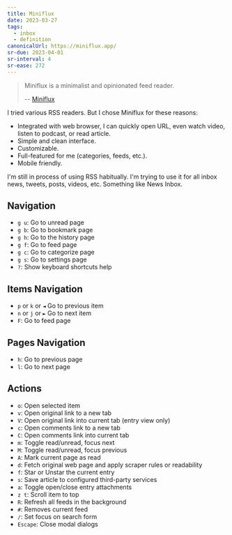 ```yaml
---
title: Miniflux
date: 2023-03-27
tags:
  - inbox
  - definition
canonicalUrl: https://miniflux.app/
sr-due: 2023-04-01
sr-interval: 4
sr-ease: 272
---
```


> Miniflux is a minimalist and opinionated feed reader.
>
> -- [Miniflux](https://miniflux.app/)

I tried various RSS readers. But I chose Miniflux for these reasons:

- Integrated with web browser, I can quickly open URL, even watch video, listen
  to podcast, or read article.
- Simple and clean interface.
- Customizable.
- Full-featured for me (categories, feeds, etc.).
- Mobile friendly.

I'm still in process of using RSS habitually. I'm trying to use it for all inbox
news, tweets, posts, videos, etc. Something like News Inbox.

## Navigation

- `g u`: Go to unread page
- `g b`: Go to bookmark page
- `g h`: Go to the history page
- `g f`: Go to feed page
- `g c`: Go to categorize page
- `g s`: Go to settings page
- `?`: Show keyboard shortcuts help

## Items Navigation

- `p` or `k` or `◄` Go to previous item
- `n` or `j` or `►` Go to next item
- `F`: Go to feed page

## Pages Navigation

- `h`: Go to previous page
- `l`: Go to next page

## Actions

- `o`: Open selected item
- `v`: Open original link to a new tab
- `V`: Open original link into current tab (entry view only)
- `c`: Open comments link to a new tab
- `C`: Open comments link into current tab
- `m`: Toggle read/unread, focus next
- `M`: Toggle read/unread, focus previous
- `A`: Mark current page as read
- `d`: Fetch original web page and apply scraper rules or readability
- `f`: Star or Unstar the current entry
- `s`: Save article to configured third-party services
- `a`: Toggle open/close entry attachments
- `z t`: Scroll item to top
- `R`: Refresh all feeds in the background
- `#`: Removes current feed
- `/`: Set focus on search form
- `Escape`: Close modal dialogs
